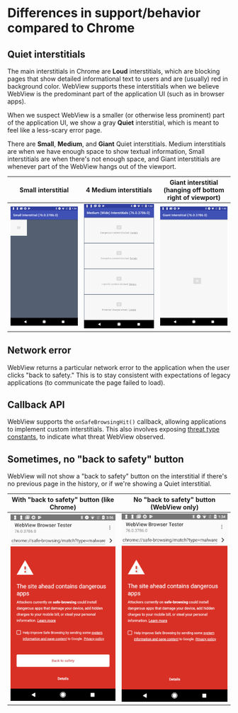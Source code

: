 # Differences in support/behavior compared to Chrome

## Quiet interstitials

The main interstitials in Chrome are **Loud** interstitials, which are blocking
pages that show detailed informational text to users and are (usually) red in
background color. WebView supports these interstitials when we believe WebView
is the predominant part of the application UI (such as in browser apps).

When we suspect WebView is a smaller (or otherwise less prominent) part of the
application UI, we show a gray **Quiet** interstitial, which is meant to feel
like a less-scary error page.

There are **Small**, **Medium**, and **Giant** Quiet interstitials. Medium
interstitials are when we have enough space to show textual information, Small
interstitials are when there's not enough space, and Giant interstitials are
whenever part of the WebView hangs out of the viewport.

| Small interstitial | 4 Medium interstitials | Giant interstitial (hanging off bottom right of viewport) |
|---|---|---|
| ![Small Quiet interstitial](small-interstitial.png) | ![Medium Quiet interstitials](medium-interstitials.png) | ![Giant Quiet interstitial](giant-interstitial.png) |

## Network error

WebView returns a particular network error to the application when the user
clicks "back to safety." This is to stay consistent with expectations of legacy
applications (to communicate the page failed to load).

## Callback API

WebView supports the `onSafeBrowsingHit()` callback, allowing applications to
implement custom interstitials. This also involves exposing [threat type
constants](/android_webview/java/src/org/chromium/android_webview/AwSafeBrowsingConversionHelper.java),
to indicate what threat WebView observed.

## Sometimes, no "back to safety" button

WebView will not show a "back to safety" button on the interstitial if there's
no previous page in the history, or if we're showing a Quiet interstitial.

| With "back to safety" button (like Chrome) | No "back to safety" button (WebView only) |
|---|---|
| ![With back-to-safety button](loud-interstitial-with-back-button.png) | ![No back-to-safety button](loud-interstitial-no-back-button.png) |
